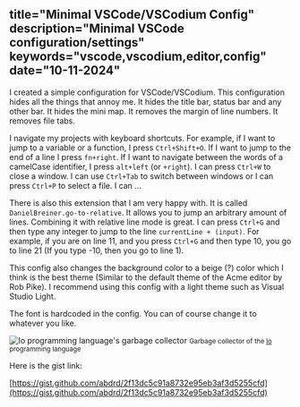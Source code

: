 title="Minimal VSCode/VSCodium Config"
description="Minimal VSCode configuration/settings"
keywords="vscode,vscodium,editor,config"
date="10-11-2024"
---

I created a simple configuration for VSCode/VSCodium. This configuration hides all the things that annoy me. It hides the title bar, status bar and any other bar. It hides the mini map. It removes the margin of line numbers. It removes file tabs.

I navigate my projects with keyboard shortcuts. For example, if I want to jump to a variable or a function, I press `Ctrl+Shift+O`. If I want to jump to the end of a line I press `fn+right`. If I want to navigate between the words of a camelCase identifier, I press `alt+left` (or `+right`). I can press `Ctrl+W` to close a window. I can use `Ctrl+Tab` to switch between windows or I can press `Ctrl+P` to select a file. I can ...

There is also this extension that I am very happy with. It is called `DanielBreiner.go-to-relative`. It allows you to jump an arbitrary amount of lines. Combining it with relative line mode is great. I can press `Ctrl+G` and then type any integer to jump to the line `currentLine + (input)`. For example, if you are on line 11, and you press `Ctrl+G` and then type 10, you go to line 21 (If you type -10, then you go to line 1).


This config also changes the background color to a beige (?) color which I think is the best theme (Similar to the default theme of the Acme editor by Rob Pike). I recommend using this config with a light theme such as Visual Studio Light.

The font is hardcoded in the config. You can of course change it to whatever you like.

![Io programming language's garbage collector](./config.png)
<small>Garbage collector of the <a href="https://iolanguage.org/index.html">Io</a> programming language</small>

Here is the gist link:

[https://gist.github.com/abdrd/2f13dc5c91a8732e95eb3af3d5255cfd](https://gist.github.com/abdrd/2f13dc5c91a8732e95eb3af3d5255cfd)
